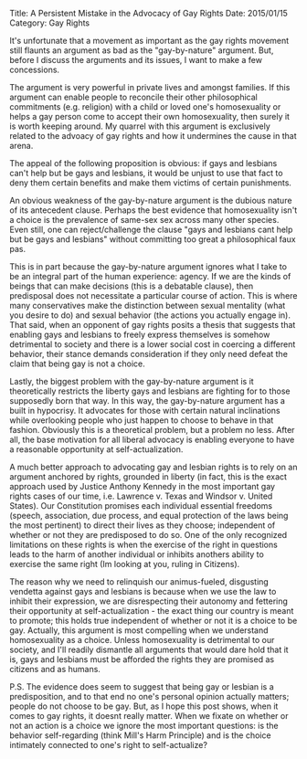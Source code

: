 Title: A Persistent Mistake in the Advocacy of Gay Rights
Date: 2015/01/15
Category: Gay Rights

It's unfortunate that a movement as important as the gay rights movement still flaunts an argument as bad as the "gay-by-nature" argument. But, before I discuss the arguments and its issues, I want to make a few concessions.

The argument is very powerful in private lives and amongst families. If this argument can enable people to reconcile their other philosophical commitments (e.g. religion) with a child or loved one's homosexuality or helps a gay person come to accept their own homosexuality, then surely it is worth keeping around. My quarrel with this argument is exclusively related to the advoacy of gay rights and how it undermines the cause in that arena.

The appeal of the following proposition is obvious: if gays and lesbians can't help but be gays and lesbians, it would be unjust to use that fact to deny them certain benefits and make them victims of certain punishments.

An obvious weakness of the gay-by-nature argument is the dubious nature of its antecedent clause. Perhaps the best evidence that homosexuality isn't a choice is the prevalence of same-sex sex across many other species. Even still, one can reject/challenge the clause "gays and lesbians cant help but be gays and lesbians" without committing too great a philosophical faux pas.

This is in part because the gay-by-nature argument ignores what I take to be an integral part of the human experience: agency. If we are the kinds of beings that can make decisions (this is a debatable clause), then predisposal does not necessitate a particular course of action. This is where many conservatives make the distinction between sexual mentality (what you desire to do) and sexual behavior (the actions you actually engage in). That said, when an opponent of gay rights posits a thesis that suggests that enabling gays and lesbians to freely express themselves is somehow detrimental to society and there is a lower social cost in coercing a different behavior, their stance demands consideration if they only need defeat the claim that being gay is not a choice.

Lastly, the biggest problem with the gay-by-nature argument is it theoretically restricts the liberty gays and lesbians are fighting for to those supposedly born that way. In this way, the gay-by-nature argument has a built in hypocrisy. It advocates for those with certain natural inclinations while overlooking people who just happen to choose to behave in that fashion. Obviously this is a theoretical problem, but a problem no less. After all, the base motivation for all liberal advocacy is enabling everyone to have a reasonable opportunity at self-actualization.

A much better approach to advocating gay and lesbian rights is to rely on an argument anchored by rights, grounded in liberty (in fact, this is the exact approach used by Justice Anthony Kennedy in the most important gay rights cases of our time, i.e. Lawrence v. Texas and Windsor v. United States). Our Constitution promises each individual essential freedoms (speech, association, due process, and equal protection of the laws being the most pertinent) to direct their lives as they choose; independent of whether or not they are predisposed to do so. One of the only recognized limitations on these rights is when the exercise of the right in questions leads to the harm of another individual or inhibits anothers ability to exercise the same right (Im looking at you, ruling in Citizens).

The reason why we need to relinquish our animus-fueled, disgusting vendetta against gays and lesbians is because when we use the law to inhibit their expression, we are disrespecting their autonomy and fettering their opportunity at self-actualization - the exact thing our country is meant to promote; this holds true independent of whether or not it is a choice to be gay. Actually, this argument is most compelling when we understand homosexuality as a choice. Unless homosexuality is detrimental to our society, and I'll readily dismantle all arguments that would dare hold that it is, gays and lesbians must be afforded the rights they are promised as citizens and as humans.

P.S. The evidence does seem to suggest that being gay or lesbian is a predisposition, and to that end no one's personal opinion actually matters; people do not choose to be gay. But, as I hope this post shows, when it comes to gay rights, it doesnt really matter. When we fixate on whether or not an action is a choice we ignore the most important questions: is the behavior self-regarding (think Mill's Harm Principle) and is the choice intimately connected to one's right to self-actualize?
